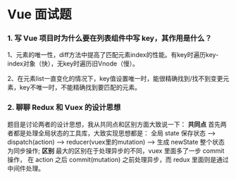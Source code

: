# Vue 面试题

### 1. 写 Vue 项目时为什么要在列表组件中写 key，其作用是什么？
1、元素的唯一性，diff方法中提高了匹配元素index的性能。有key时遍历key-index对象（快），无key时遍历旧Vnode（慢）。

2、在元素list一直变化的情况下，key值设置唯一时，能很精确找到/找不到变更元素，key不唯一时，不能精确找到要匹配的元素。

### 2. 聊聊 Redux 和 Vuex 的设计思想
题目是讨论两者的设计思想，我从共同点和区别方面大致说一下：
**共同点**
首先两者都是处理全局状态的工具库，大致实现思想都是：
全局 state 保存状态 --> dispatch(action) --> reducer(vuex里的mutation) --> 生成 newState 整个状态为同步操作;
**区别**
最大的区别在于处理异步的不同，vuex 里面多了一步 commit 操作， 在 action 之后 commit(mutation) 之前处理异步，而 redux 里面则是通过中间件处理。